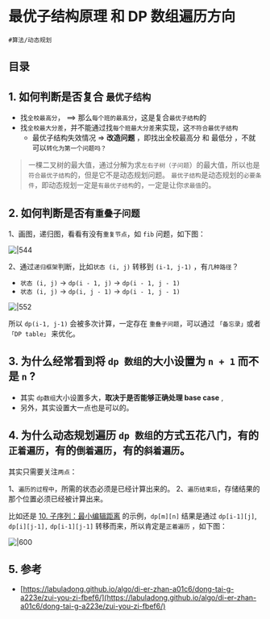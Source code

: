 
# 最优子结构原理 和 DP 数组遍历方向


`#算法/动态规划` 


## 目录
<!-- toc -->
 ## 1. 如何判断是否复合 `最优子结构` 

- 找`全校最高分`， ==> 那么`每个班的最高分`，这是复合`最优子结构`的
- 找`全校最大分差`，并不能通过找`每个班最大分差`来实现，这`不符合最优子结构`
	- 最优子结构失效情况 => **改造问题** ，即找出全校最高分 和 最低分 ，不就可以`转化为第一个问题吗？`


>  一棵二叉树的最大值，通过分解为求`左右子树（子问题`）的最大值，所以也是`符合最优子结构`的，但是它不是动态规划问题。 `最优子结构`是动态规划的`必要条件`，即动态规划一定是`有最优子结构`的，一定是让你`求最值`的。 

## 2. 如何判断是否有`重叠子问题`

1、画图，递归图，看看有没有`重复节点`，如 `fib` 问题，如下图：

![|544](https://832-1310531898.cos.ap-beijing.myqcloud.com/37c23ab67a80007f1861229e24b2bf8d.png)

2、通过`递归框架`判断，比如`状态 (i, j)` 转移到 `(i-1, j-1)` ，有`几种路径`？

- `状态 (i, j)` → `dp(i - 1, j)` → `dp(i - 1, j - 1)`
-  `状态 (i, j)` → `dp(i, j - 1)` → `dp(i - 1, j - 1)`

![|552](https://832-1310531898.cos.ap-beijing.myqcloud.com/c7281993ba6194128ae2e841e3711650.png)

所以 `dp(i-1, j-1)` 会被多次计算，一定存在 `重叠子问题`，可以通过 `「备忘录」`或者`「DP table」` 来优化。

## 3. 为什么经常看到将 `dp 数组`的大小设置为 `n + 1` 而不是 `n` ?

- 其实 `dp数组`大小设置多大，**取决于是否能够正确处理 base case** ,  
- 另外，其实设置大一点也是可以的。

## 4. 为什么动态规划遍历 `dp 数组`的方式五花八门，有的`正着遍历`，有的`倒着遍历`，有的`斜着遍历`。

其实只需要关注`两点`：

1、`遍历的过程中`，所需的状态必须是已经计算出来的。
2、`遍历结束后`，存储结果的那个位置必须已经被计算出来。

比如还是 [10. 子序列：最小编辑距离](/post/cZ7rEfhC.html) 的示例，`dp[m][n]` 结果是通过 `dp[i-1][j]`, `dp[i][j-1],` `dp[i-1][j-1]` 转移而来，所以肯定是`正着遍历` ，如下图：

![|600](https://832-1310531898.cos.ap-beijing.myqcloud.com/b67cadcca89e5d789190d70ab50298d0.png)

## 5. 参考

- [https://labuladong.github.io/algo/di-er-zhan-a01c6/dong-tai-g-a223e/zui-you-zi-fbef6/](https://labuladong.github.io/algo/di-er-zhan-a01c6/dong-tai-g-a223e/zui-you-zi-fbef6/)
